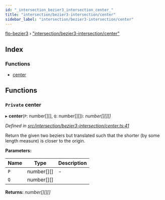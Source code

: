 ```yaml
---
id: "_intersection_bezier3_intersection_center_"
title: "intersection/bezier3-intersection/center"
sidebar_label: "intersection/bezier3-intersection/center"
---
```


[flo-bezier3](../globals.md) › ["intersection/bezier3-intersection/center"](_intersection_bezier3_intersection_center_.md)

## Index

### Functions

* [center](_intersection_bezier3_intersection_center_.md#private-center)

## Functions

### `Private` center

▸ **center**(`P`: number[][], `Q`: number[][]): *number[][][]*

*Defined in [src/intersection/bezier3-intersection/center.ts:41](https://github.com/FlorisSteenkamp/FloBezier/blob/6f79660/src/intersection/bezier3-intersection/center.ts#L41)*

Return the given two beziers but translated such that the shorter (by
some length measure) is closer to the origin.

**Parameters:**

Name | Type | Description |
------ | ------ | ------ |
`P` | number[][] | - |
`Q` | number[][] |   |

**Returns:** *number[][][]*

